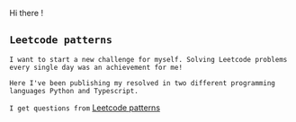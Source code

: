 Hi there !

## **`Leetcode patterns`**

`I want to start a new challenge for myself. Solving Leetcode problems every single day was an achievement for me!`


`Here I've been publishing my resolved in two different programming languages Python and Typescript.`

`I get questions from` [Leetcode patterns](https://seanprashad.com/leetcode-patterns/)
